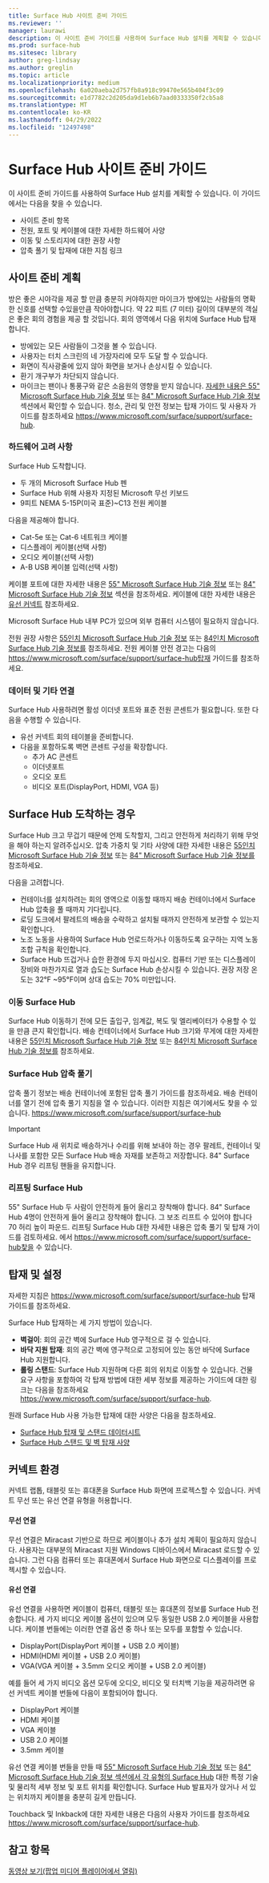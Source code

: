 ```yaml
---
title: Surface Hub 사이트 준비 가이드
ms.reviewer: ''
manager: laurawi
description: 이 사이트 준비 가이드를 사용하여 Surface Hub 설치를 계획할 수 있습니다.
ms.prod: surface-hub
ms.sitesec: library
author: greg-lindsay
ms.author: greglin
ms.topic: article
ms.localizationpriority: medium
ms.openlocfilehash: 6a020aeba2d757fb8a918c99470e565b404f3c09
ms.sourcegitcommit: e1d7782c2d205da9d1eb6b7aad0333350f2cb5a8
ms.translationtype: MT
ms.contentlocale: ko-KR
ms.lasthandoff: 04/29/2022
ms.locfileid: "12497498"
---
```

# <a name="surface-hub-site-readiness-guide"></a>Surface Hub 사이트 준비 가이드 

이 사이트 준비 가이드를 사용하여 Surface Hub 설치를 계획할 수 있습니다. 이 가이드에서는 다음을 찾을 수 있습니다. 
- 사이트 준비 항목 
- 전원, 포트 및 케이블에 대한 자세한 하드웨어 사양
- 이동 및 스토리지에 대한 권장 사항 
- 압축 풀기 및 탑재에 대한 지침 링크 

## <a name="site-readiness-planning"></a>사이트 준비 계획

방은 좋은 시야각을 제공 할 만큼 충분히 커야하지만 마이크가 방에있는 사람들의 명확한 신호를 선택할 수있을만큼 작아야합니다. 약 22 피트 (7 미터) 길이의 대부분의 객실은 좋은 회의 경험을 제공 할 것입니다. 회의 영역에서 다음 위치에 Surface Hub 탑재합니다.

- 방에있는 모든 사람들이 그것을 볼 수 있습니다.
- 사용자는 터치 스크린의 네 가장자리에 모두 도달 할 수 있습니다.
- 화면이 직사광줄에 있지 않아 화면을 보거나 손상시킬 수 있습니다.
- 환기 개구부가 차단되지 않습니다.
- 마이크는 팬이나 통풍구와 같은 소음원의 영향을 받지 않습니다.
[자세한 내용은 55" Microsoft Surface Hub 기술 정보](surface-hub-technical-55.md) 또는 [84" Microsoft Surface Hub 기술 정보](surface-hub-technical-84.md) 섹션에서 확인할 수 있습니다.  청소, 관리 및 안전 정보는 탑재 가이드 및 사용자 가이드를 참조하세요 https://www.microsoft.com/surface/support/surface-hub.

### <a name="hardware-considerations"></a>하드웨어 고려 사항

Surface Hub 도착합니다.
- 두 개의 Microsoft Surface Hub 펜
- Surface Hub 위해 사용자 지정된 Microsoft 무선 키보드
- 9피트 NEMA 5-15P(미국 표준)~C13 전원 케이블

다음을 제공해야 합니다.
- Cat-5e 또는 Cat-6 네트워크 케이블
- 디스플레이 케이블(선택 사항)
- 오디오 케이블(선택 사항)
- A-B USB 케이블 입력(선택 사항)

케이블 포트에 대한 자세한 내용은 [55" Microsoft Surface Hub 기술 정보](surface-hub-technical-55.md) 또는 [84" Microsoft Surface Hub 기술 정보](surface-hub-technical-84.md) 섹션을 참조하세요. 케이블에 대한 자세한 내용은 [유선 커넥트](#wired) 참조하세요. 

Microsoft Surface Hub 내부 PC가 있으며 외부 컴퓨터 시스템이 필요하지 않습니다. 

전원 권장 사항은 [55인치 Microsoft Surface Hub 기술 정보](surface-hub-technical-55.md) 또는 [84인치 Microsoft Surface Hub 기술 정보를](surface-hub-technical-84.md) 참조하세요. 전원 케이블 안전 경고는 다음의 https://www.microsoft.com/surface/support/surface-hub탑재 가이드를 참조하세요.

### <a name="data-and-other-connections"></a>데이터 및 기타 연결

Surface Hub 사용하려면 활성 이더넷 포트와 표준 전원 콘센트가 필요합니다. 또한 다음을 수행할 수 있습니다.

- 유선 커넥트 회의 테이블을 준비합니다.
- 다음을 포함하도록 벽면 콘센트 구성을 확장합니다.
    - 추가 AC 콘센트 
    - 이더넷포트 
    - 오디오 포트 
    - 비디오 포트(DisplayPort, HDMI, VGA 등) 


## <a name="when-surface-hub-arrives"></a>Surface Hub 도착하는 경우

Surface Hub 크고 무겁기 때문에 언제 도착할지, 그리고 안전하게 처리하기 위해 무엇을 해야 하는지 알려주십시오. 압축 가중치 및 기타 사양에 대한 자세한 내용은 [55인치 Microsoft Surface Hub 기술 정보](surface-hub-technical-55.md) 또는 [84" Microsoft Surface Hub 기술 정보를](surface-hub-technical-84.md) 참조하세요.

다음을 고려합니다. 
- 컨테이너를 설치하려는 회의 영역으로 이동할 때까지 배송 컨테이너에서 Surface Hub 압축을 풀 때까지 기다립니다.
- 로딩 도크에서 팔레트의 배송을 수락하고 설치될 때까지 안전하게 보관할 수 있는지 확인합니다.
- 노조 노동을 사용하여 Surface Hub 언로드하거나 이동하도록 요구하는 지역 노동 조합 규칙을 확인합니다.   
- Surface Hub 뜨겁거나 습한 환경에 두지 마십시오. 컴퓨터 기반 또는 디스플레이 장비와 마찬가지로 열과 습도는 Surface Hub 손상시킬 수 있습니다. 권장 저장 온도는 32°F ~95°F이며 상대 습도는 70% 미만입니다. 

### <a name="moving-surface-hub"></a>이동 Surface Hub

Surface Hub 이동하기 전에 모든 출입구, 임계값, 복도 및 엘리베이터가 수용할 수 있을 만큼 큰지 확인합니다. 배송 컨테이너에서 Surface Hub 크기와 무게에 대한 자세한 내용은 [55인치 Microsoft Surface Hub 기술 정보](surface-hub-technical-55.md) 또는 [84인치 Microsoft Surface Hub 기술 정보를](surface-hub-technical-84.md) 참조하세요.

### <a name="unpacking-surface-hub"></a>Surface Hub 압축 풀기

압축 풀기 정보는 배송 컨테이너에 포함된 압축 풀기 가이드를 참조하세요. 배송 컨테이너를 열기 전에 압축 풀기 지침을 열 수 있습니다.  이러한 지침은 여기에서도 찾을 수 있습니다. https://www.microsoft.com/surface/support/surface-hub

>[!IMPORTANT]
>Surface Hub 새 위치로 배송하거나 수리를 위해 보내야 하는 경우 팔레트, 컨테이너 및 나사를 포함한 모든 Surface Hub 배송 자재를 보존하고 저장합니다. 84" Surface Hub 경우 리프팅 핸들을 유지합니다. 

### <a name="lifting-surface-hub"></a>리프팅 Surface Hub

55" Surface Hub 두 사람이 안전하게 들어 올리고 장착해야 합니다. 84" Surface Hub 4명이 안전하게 들어 올리고 장착해야 합니다. 그 보조 리프트 수 있어야 합니다 70 허리 높이 파운드. 리프팅 Surface Hub 대한 자세한 내용은 압축 풀기 및 탑재 가이드를 검토하세요. 에서 https://www.microsoft.com/surface/support/surface-hub찾을 수 있습니다.

## <a name="mounting-and-setup"></a>탑재 및 설정

자세한 지침은 https://www.microsoft.com/surface/support/surface-hub 탑재 가이드를 참조하세요. 

Surface Hub 탑재하는 세 가지 방법이 있습니다.

- **벽걸이**: 회의 공간 벽에 Surface Hub 영구적으로 걸 수 있습니다.
- **바닥 지원 탑재**: 회의 공간 벽에 영구적으로 고정되어 있는 동안 바닥에 Surface Hub 지원합니다.
- **롤링 스탠드**: Surface Hub 지원하며 다른 회의 위치로 이동할 수 있습니다. 건물 요구 사항을 포함하여 각 탑재 방법에 대한 세부 정보를 제공하는 가이드에 대한 링크는 다음을 참조하세요 https://www.microsoft.com/surface/support/surface-hub.

원래 Surface Hub 사용 가능한 탑재에 대한 사양은 다음을 참조하세요.

- [Surface Hub 탑재 및 스탠드 데이터시트](https://download.microsoft.com/download/5/0/1/501F98D9-1BCC-4448-A1DB-47056CEE33B6/20160711_Surface_Hub_Mounts_and_Stands_Datasheet.pdf)
- [Surface Hub 스탠드 및 벽 탑재 사양](https://download.microsoft.com/download/7/A/7/7A75BD0F-5A46-4BCE-B313-A80E47AEB581/20160720_Combined_Stand_Wall_Mount_Drawings.pdf)

## <a name="the-connect-experience"></a>커넥트 환경

커넥트 랩톱, 태블릿 또는 휴대폰을 Surface Hub 화면에 프로젝스할 수 있습니다. 커넥트 무선 또는 유선 연결 유형을 허용합니다.

#### <a name="wireless-connect"></a>무선 연결 

무선 연결은 Miracast 기반으로 하므로 케이블이나 추가 설치 계획이 필요하지 않습니다. 사용자는 대부분의 Miracast 지원 Windows 디바이스에서 Miracast 로드할 수 있습니다. 그런 다음 컴퓨터 또는 휴대폰에서 Surface Hub 화면으로 디스플레이를 프로젝시할 수 있습니다.

<span id="wired" />

#### <a name="wired-connect"></a>유선 연결

유선 연결을 사용하면 케이블이 컴퓨터, 태블릿 또는 휴대폰의 정보를 Surface Hub 전송합니다. 세 가지 비디오 케이블 옵션이 있으며 모두 동일한 USB 2.0 케이블을 사용합니다. 케이블 번들에는 이러한 연결 옵션 중 하나 또는 모두를 포함할 수 있습니다.

- DisplayPort(DisplayPort 케이블 + USB 2.0 케이블)
- HDMI(HDMI 케이블 + USB 2.0 케이블)
- VGA(VGA 케이블 + 3.5mm 오디오 케이블 + USB 2.0 케이블)

예를 들어 세 가지 비디오 옵션 모두에 오디오, 비디오 및 터치백 기능을 제공하려면 유선 커넥트 케이블 번들에 다음이 포함되어야 합니다.

- DisplayPort 케이블 
- HDMI 케이블
- VGA 케이블
- USB 2.0 케이블
- 3.5mm 케이블

유선 연결 케이블 번들을 만들 때 [55" Microsoft Surface Hub 기술 정보](surface-hub-technical-55.md) 또는 [84" Microsoft Surface Hub 기술 정보 섹션에서 각 유형의 Surface Hub](surface-hub-technical-84.md) 대한 특정 기술 및 물리적 세부 정보 및 포트 위치를 확인합니다. Surface Hub 발표자가 앉거나 서 있는 위치까지 케이블을 충분히 길게 만듭니다.

Touchback 및 Inkback에 대한 자세한 내용은 다음의 사용자 가이드를 참조하세요 https://www.microsoft.com/surface/support/surface-hub. 



## <a name="see-also"></a>참고 항목

[동영상 보기(팝업 미디어 플레이어에서 열림)](https://compass.xbox.com/assets/27/aa/27aa7dd7-7cb7-40ea-9bd6-c7de0795f68c.mov?n=04.07.16_installation_video_01_site_readiness.mov)  
